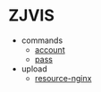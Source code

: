 # ZJVIS

* commands
    + [account](account.md)
    + [pass](pass.md)
* upload
  * [resource-nginx](resource-nginx.md)

